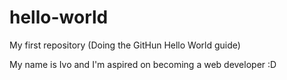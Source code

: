 # hello-world
My first repository (Doing the GitHun Hello World guide)

My name is Ivo and I'm aspired on becoming a web developer :D
